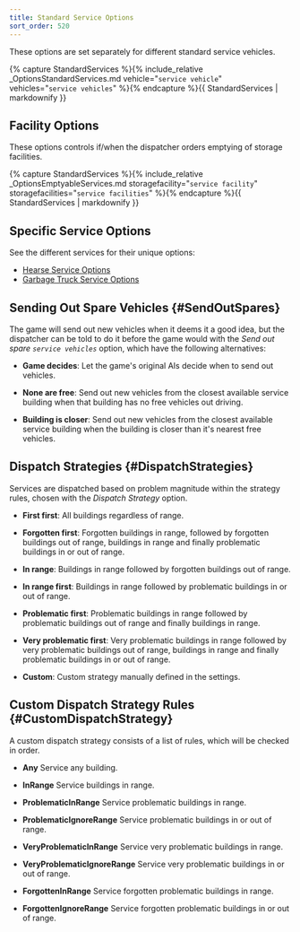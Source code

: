```yaml
---
title: Standard Service Options
sort_order: 520
---
```

These options are set separately for different standard service vehicles.

{% capture StandardServices %}{% include_relative _OptionsStandardServices.md vehicle="`service vehicle`" vehicles="`service vehicles`" %}{% endcapture %}{{ StandardServices | markdownify }}

## Facility Options

These options controls if/when the dispatcher orders emptying of storage facilities.

{% capture StandardServices %}{% include_relative _OptionsEmptyableServices.md storagefacility="`service facility`" storagefacilities="`service facilities`" %}{% endcapture %}{{ StandardServices | markdownify }}

## Specific Service Options

See the different services for their unique options:

- [Hearse Service Options](ServiceHearses.html#Options)
- [Garbage Truck Service Options](ServiceGarbageTrucks.html#Options)

## Sending Out Spare Vehicles {#SendOutSpares}

The game will send out new vehicles when it deems it a good idea, but the dispatcher can be told to do it before the game would with the *Send out spare `service vehicles`* option, which have the following alternatives:

- **Game decides**: 
  Let the game's original AIs decide when to send out vehicles.

- **None are free**: 
  Send out new vehicles from the closest available service building when that building has no free vehicles out driving.

- **Building is closer**: 
  Send out new vehicles from the closest available service building when the building is closer than it's nearest free vehicles.

## Dispatch Strategies {#DispatchStrategies}

Services are dispatched based on problem magnitude within the strategy rules, chosen with the *Dispatch Strategy* option. 

- **First first**: 
  All buildings regardless of range.

- **Forgotten first**: 
  Forgotten buildings in range, followed by forgotten buildings out of range, buildings in range and finally problematic buildings in or out of range.

- **In range**: 
  Buildings in range followed by forgotten buildings out of range.

- **In range first**: 
  Buildings in range followed by problematic buildings in or out of range.

- **Problematic first**: 
  Problematic buildings in range followed by problematic buildings out of range and finally buildings in range.

- **Very problematic first**: 
  Very problematic buildings in range followed by very problematic buildings out of range, buildings in range and finally problematic buildings in or out of range.

- **Custom**: 
  Custom strategy manually defined in the settings.
  
## Custom Dispatch Strategy Rules {#CustomDispatchStrategy}

A custom dispatch strategy consists of a list of rules, which will be checked in order. 

- **Any**
  Service any building.

- **InRange**
  Service buildings in range.

- **ProblematicInRange**
  Service problematic buildings in range.

- **ProblematicIgnoreRange**
  Service problematic buildings in or out of range.

- **VeryProblematicInRange**
  Service very problematic buildings in range.

- **VeryProblematicIgnoreRange**
  Service very problematic buildings in or out of range.

- **ForgottenInRange**
  Service forgotten problematic buildings in range.

- **ForgottenIgnoreRange**
  Service forgotten problematic buildings in or out of range.
